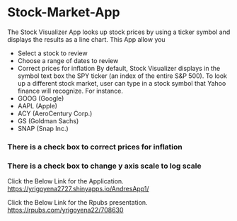 # Stock-Market-App
The Stock Visualizer App looks up stock prices by using a ticker symbol and displays the results as a line chart. This App allow you

- Select a stock to review
- Choose a range of dates to review
- Correct prices for inflation
By default, Stock Visualizer displays in the symbol text box the SPY ticker (an index of the entire S&P 500). 
To look up a different stock market, user can type in a stock symbol that Yahoo finance will recognize. 
For instance. 
- GOOG (Google)
- AAPL (Apple)
- ACY (AeroCentury Corp.)
- GS (Goldman Sachs)
- SNAP (Snap Inc.)

### There is a check box to correct prices for inflation 
### There is a check box to change y axis scale to log scale
Click the Below Link for the Application.
https://yrigoyena2727.shinyapps.io/AndresApp1/


Click the Below Link for the Rpubs presentation.
https://rpubs.com/yrigoyena22/708630
